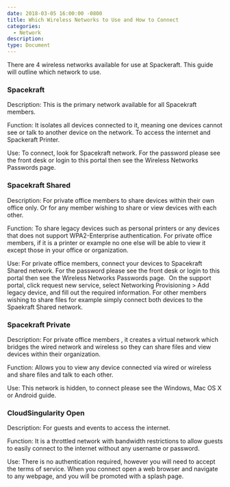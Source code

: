 ```yaml
---
date: 2018-03-05 16:00:00 -0800
title: Which Wireless Networks to Use and How to Connect
categories:
  - Network
description:
type: Document
---
```


<u><em><strong></strong></em></u>

There are 4 wireless networks available for use at Spackeraft. This guide will outline which network to use.

### Spacekraft

Description: This is the primary network available for all Spacekraft members. 

Function: It isolates all devices connected to it, meaning one devices cannot see or talk to another device on the network. To access the internet and Spackeraft Printer.

Use: To connect, look for Spacekraft network. For the password please see the front desk or login to this portal then see the Wireless Networks Passwords page. 

### Spacekraft Shared

Description: For private office members to share devices within their own office only. Or for any member wishing to share or view devices with each other.

Function: To share legacy devices such as personal printers or any devices that does not support WPA2-Enterprise authentication. For private office members, if it is a printer or example no one else will be able to view it except those in your office or organization.

Use: For private office members, connect your devices to Spacekraft Shared network. For the password please see the front desk or login to this portal then see the Wireless Networks Passwords page.  On the support portal, click request new service, select Networking Provisioning &gt; Add legacy device, and fill out the required information. For other members wishing to share files for example simply connect both devices to the Spaekraft Shared network.

### Spacekraft Private

Description: For private office members , it creates a virtual network which bridges the wired network and wireless so they can share files and view devices within their organization.

Function: Allows you to view any device connected via wired or wireless and share files and talk to each other.

Use: This network is hidden, to connect please see the Windows, Mac OS X or Android guide.

### CloudSingularity Open

Description: For guests and events to access the internet.

Function: It is a throttled network with bandwidth restrictions to allow guests to easily connect to the internet without any username or password.

Use: There is no authentication required, however you will need to accept the terms of service. When you connect open a web browser and navigate to any webpage, and you will be promoted with a splash page.